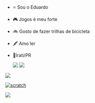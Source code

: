 - ⭐ Sou o Eduardo
- 🎮 Jogos é meu forte 
- 🚲 Gosto de fazer trilhas de bicicleta
- 🖋️ Amo ler
- 📍Irati/PR

    
   <img src="https://img.freepik.com/fotos-gratis/dna-estreitamente_1048-2632.jpg?w=900&t=st=1694712938~exp=1694713538~hmac=a56c9f369e34b6639e4e3347191840bb18253f4f672e612de51b1cfc4bbd2d14">
   
   <img src="https://img.freepik.com/fotos-gratis/ciclismo-curso-estilo-de-vida-de-ferias-de-montanha_1150-1017.jpg?w=1060&t=st=1694713197~exp=1694713797~hmac=4f15405fdd425d848536fa417a5749210466b72d77a2d0a9b30768a2449cc87b">
    
    
 [![](https://img.shields.io/badge/Instagram-E4405F?style=for-the-badge&logo=instagram&logoColor=white)](https://www.instagram.com/onetta_eduardo)

    
 [![scratch](https://img.shields.io/badge/Scratch-4D97FF?style=for-the-badge&logo=Scratch&logoColor=white)](https://scratch.mit.edu/users/eduardoonetta/)
       
 <img src="https://img.shields.io/badge/JavaScript-323330?style=for-the-badge&logo=javascript&logoColor=F7DF1E">
